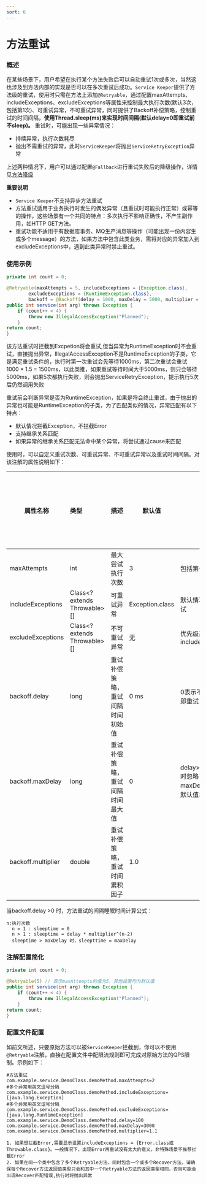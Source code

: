```yaml
---
sort: 6
---
```


# 方法重试

### 概述
在某些场景下，用户希望在执行某个方法失败后可以自动重试1次或多次，当然这也涉及到方法内部的实现是否可以在多次重试后成功。`Service Keeper`提供了方法级的重试，使用时只需在方法上添加`@Retryable`，通过配置maxAttempts、includeExceptions、excludeExceptions等属性来控制最大执行次数(默认3次，包括第1次)、可重试异常，不可重试异常，同时提供了Backoff补偿策略，控制重试的时间间隔，**使用Thread.sleep(ms)来实现时间间隔(默认delay=0即重试前不sleep)。**
重试时，可能出现一些异常情况：
- 持续异常，执行次数耗尽
- 抛出不需重试的异常，此时`ServiceKeeper`将抛出`ServiceRetryException`异常

上述两种情况下，用户可以通过配置`@Fallback`进行重试失败后的降级操作，详情见[方法降级](method_fallback.md)

**重要说明**
- `Service Keeper`不支持异步方法重试
- 方法重试适用于业务执行时发生的偶发异常（且重试时可能执行正常）或幂等的操作，这些场景有一个共同的特点：多次执行不影响正确性，不产生副作用，如HTTP GET方法。
- 重试功能不适用于有数据库事务、MQ生产消息等操作（可能出现一份内容生成多个message）的方法，如果方法中包含此类业务，需将对应的异常加入到excludeExceptions中，遇到此类异常时禁止重试。

### 使用示例
```java
private int count = 0;

@Retryable(maxAttempts = 5, includeExceptions = {Exception.class},
        excludeExceptions = {RuntimeException.class},
        backoff = @Backoff(delay = 1000, maxDelay = 5000, multiplier = 1.5))
public int service(int arg) throws Exception {
    if (count++ < 4) {
        throw new IllegalAccessException("Planned");
    }
return count;	
}
```

该方法重试时拦截到Excpetion将会重试,但当异常为RuntimeException时不会重试，直接抛出异常，IllegalAccessException不是RuntimeException的子类，它是满足重试条件的，执行时第一次重试会先等待1000ms，第二次重试会重试1000 * 1.5 = 1500ms，以此类推，如果重试等待时间大于5000ms，则只会等待5000ms，如果5次都执行失败，则会抛出ServiceRetryException，提示执行5次后仍然调用失败

重试前会判断异常是否为RuntimeException，如果是将会终止重试，由于抛出的异常也可能是RuntimeException的子类，为了匹配类似的情况，异常匹配有以下特点：
- 默认情况拦截Exception，不拦截Error
- 支持继承关系匹配
- 如果异常的继承关系匹配无法命中某个异常，将尝试通过cause来匹配

使用时，可以自定义重试次数、可重试异常、不可重试异常以及重试时间间隔。对该注解的属性说明如下：

| 属性名称         |      类型    |             描述          |       默认值    |      备注   |    是否支持动态配置                                                   
| --------------- |   :--------  | :----------------------- | -------------- |  ----------   |   ----------
|  maxAttempts|  int               |  最大尝试执行次数  |       3    | 包括第一次执行    |    **是**
|  includeExceptions|   Class<? extends Throwable>[]    |    可重试异常     |      Exception.class               |    默认情况Error不重试    |  是
|  excludeExceptions|   Class<? extends Throwable>[]    |    不可重试异常     |      无             |    优先级高于includeExceptions   |  是
|  backoff.delay|      long     |  重试补偿策略，重试间隔时间初始值 |     0 ms         |  0表示不补偿，立即重试        |     是
|  backoff.maxDelay|      long     |  重试补偿策略，重试间隔时间最大值 |     0        |  delay>maxDelay时忽略maxDelay，使用默认值30s        |     是
|  backoff.multiplier|      double|  重试补偿策略，重试时间累积因子 |     1.0|          |     是

当backoff.delay >0 时，方法重试的间隔睡眠时间计算公式：
```properties
n:执行次数
  n = 1 : sleeptime = 0 
  n > 1 : sleeptime = delay * multiplier^(n-2)   
  sleeptime > maxDelay 时，sleepttime = maxDelay
```
### 注解配置简化
```java
private int count = 0;

@Retryable(5) // 表示maxAttempts的值为5，其他设置均为默认值
public int service(int arg) throws Exception {
    if (count++ < 4) {
        throw new IllegalAccessException("Planned");
    }
return count;	
}
```

### 配置文件配置
如前文所述，只要原始方法可以被`ServiceKeeper`拦截到，你可以不使用`@Retryable`注解，直接在配置文件中配限流规则即可完成对原始方法的QPS限制。示例如下：
```properties
#方法重试
com.example.service.DemoClass.demoMethod.maxAttempts=2
#多个异常用英文逗号分隔
com.example.service.DemoClass.demoMethod.includeExceptions=[java.lang.Exception]
#多个异常用英文逗号分隔
com.example.service.DemoClass.demoMethod.excludeExceptions=[java.lang.RuntimeException]
com.example.service.DemoClass.demoMethod.delay=100
com.example.service.DemoClass.demoMethod.maxDelay=3000
com.example.service.DemoClass.demoMethod.multiplier=1.1
```
```note
1. 如果想拦截Error,需要显示设置includeExceptions = {Error.class或Throwable.class}。一般情况下，出现Error再重试没有太大的意义，非特殊场景不推荐拦截Error
2. 如果在同一个类中包含了多个Retryable方法，同时包含一个或多个Recover方法，请确保每个Recover方法返回值类型只会和其中一个Retryable方法的返回类型相同，否则可能会出现Recover匹配错误,执行时将抛出异常
```
